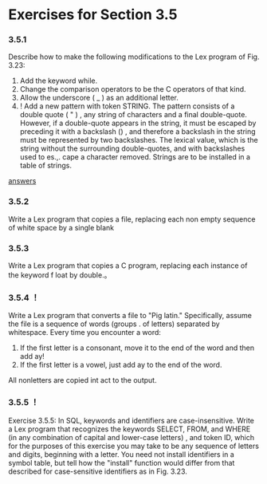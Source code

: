 # Exercises for Section 3.5

### 3.5.1

Describe how to make the following modifications to the Lex
program of Fig. 3.23:

1. Add the keyword while.
2. Change the comparison operators to be the C operators of that kind.
3. Allow the underscore ( _ ) as an additional letter.
4. ! Add a new pattern with token STRING. The pattern consists of a double­
quote ( " ) , any string of characters and a final double-quote. However,
if a double-quote appears in the string, it must be escaped by preceding
it with a backslash (\) , and therefore a backslash in the string must be
represented by two backslashes. The lexical value, which is the string
without the surrounding double-quotes, and with backslashes used to es.,.
cape a character removed. Strings are to be installed in a table of strings.

[answers](https://github.com/Marshall178/dragon-book-exercise-answers/blob/master/ch03/3.5/src/lex.l)

### 3.5.2

Write a Lex program that copies a file, replacing each non­
empty sequence of white space by a single blank

### 3.5.3

Write a Lex program that copies a C program, replacing each
instance of the keyword f loat by double.。

### 3.5.4 ！

Write a Lex program that converts a file to "Pig latin."
Specifically, assume the file is a sequence of words (groups . of letters) separated
by whitespace. Every time you encounter a word:

1. If the first letter is a consonant, move it to the end of the word and then
add ay!
2. If the first letter is a vowel, just add ay to the end of the word.

All nonletters are copied int act to the output.

### 3.5.5 ！

Exercise 3.5.5: In SQL, keywords and identifiers are case-insensitive. Write
a Lex program that recognizes the keywords SELECT, FROM, and WHERE (in any
combination of capital and lower-case letters) , and token ID, which for the
purposes of this exercise you may take to be any sequence of letters and digits,
beginning with a letter. You need not install identifiers in a symbol table, but
tell how the "install" function would differ from that described for case-sensitive
identifiers as in Fig. 3.23.
